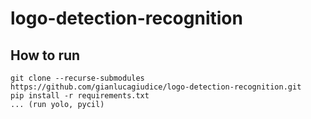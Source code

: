 # logo-detection-recognition

## How to run
```
git clone --recurse-submodules https://github.com/gianlucagiudice/logo-detection-recognition.git
pip install -r requirements.txt
... (run yolo, pycil)
```
